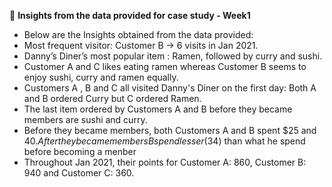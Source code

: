 🎉 **Insights from the data provided for case study - Week1**

- Below are the Insights obtained from the data provided:
- Most frequent visitor: Customer B -> 6 visits in Jan 2021.
- Danny’s Diner’s most popular item : Ramen, followed by curry and sushi.
- Customer A and C likes eating ramen whereas Customer B seems to enjoy sushi, curry and ramen equally.
- Customers A , B and C all visited Danny's Diner on the first day: Both A and B ordered Curry but C ordered Ramen.
- The last item ordered by Customers A and B before they became members are sushi and curry. 
- Before they became members, both Customers A and B spent $25 and $40. After they became members B spend lesser ($34)  than what he spend before becoming a menber
- Throughout Jan 2021, their points for Customer A: 860, Customer B: 940 and Customer C: 360.
